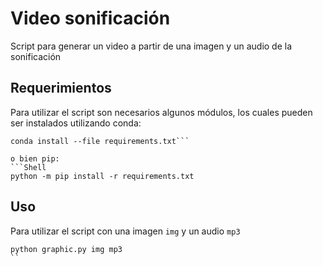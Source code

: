 # Video sonificación
Script para generar un video a partir de una imagen y un audio de la sonificación

## Requerimientos
Para utilizar el script son necesarios algunos módulos, los cuales pueden ser instalados utilizando conda:
```Shell
conda install --file requirements.txt```

o bien pip:
```Shell
python -m pip install -r requirements.txt
```


## Uso

Para utilizar el script con una imagen `img` y un audio `mp3`
```Shell
python graphic.py img mp3
``
